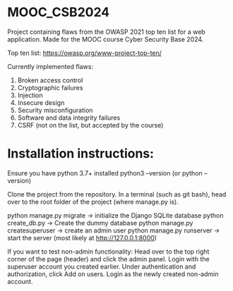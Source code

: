 # MOOC_CSB2024
Project containing flaws from the OWASP 2021 top ten list for a web application. Made for the MOOC course Cyber Security Base 2024.

Top ten list: https://owasp.org/www-project-top-ten/
 
Currently implemented flaws:
1. Broken access control
2. Cryptographic failures
3. Injection
4. Insecure design
5. Security misconfiguration
6. Software and data integrity failures
7. CSRF (not on the list, but accepted by the course)

# Installation instructions:
Ensure you have python 3.7+ installed
python3 –version (or python –version)

Clone the project from the repository. In a terminal (such as git bash), head over to the root folder of the project (where manage.py is).

python manage.py migrate -> initialize the Django SQLite database
python create_db.py -> Create the dummy database
python manage.py createsuperuser -> create an admin user
python manage.py runserver -> start the server (most likely at http://127.0.0.1:8000)

If you want to test non-admin functionality: Head over to the top right corner of the page (header) and click the admin panel. Login with the superuser account you created earlier. Under authentication and authorization, click Add on users. Login as the newly created non-admin account.
